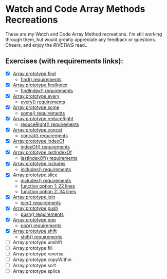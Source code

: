 # Watch and Code Array Methods Recreations
These are my Watch and Code Array Method recreations. I'm still working through them, but would greatly appreciate any feedback or questions. Cheers, and enjoy the _RIVETING_ read..

## Exercises (with requirements links):

- [x] [Array.prototype.find ](./1-find.html)
  - [find() requirements](./requirements/1-find.md)
- [x] [Array.prototype.findIndex](./2-findIndex.html)
  - [findIndex() requirements](./requirements/2-findIndex.md)
- [x] [Array.prototype.every](./3-every.html)
  - [every() requirements](./requirements/3-every.md)
- [x] [Array.prototype.some](./4-some.html)
  - [some() requirements](./requirements/4-some.md)
- [x] [Array.prototype.reduceRight](./5-reduceRight.html)
  - [reduceRight() requirements](./requirements/5-reduceRight.md)
- [x] [Array.prototype.concat](./6-concat.html)
  - [concat() requirements](./requirements/6-reduce.md)
- [x] [Array.prototype.indexOf](./7-indexOf.html)
  - [indexOf() requirements](./requirements/7-indexOf.md)
- [x] [Array.prototype.lastIndexOf](./8-lastIndexOf.html)
  - [lastIndexOf() requirements](./requirements/8-lastIndexOf.md)
- [x] [Array.prototype.includes](./9-includes.html)
  - [includes() requirements](./requirements/9-includes.md)
- [x] [Array.prototype.slice](./10-slice.html)
  - [includes() requirements](./requirements/10-slice.md)
  - [function option 1: 22 lines](./10-slice-22.js)
  - [function option 2: 34 lines](./10-slice-34.js)
- [x] [Array.prototype.join](./11-join.html)
  - [join() requirements](./requirements/11-join.md)
- [x] [Array.prototype.push](./12-push.html)
  - [push() requirements](./requirements/12-push.md)
- [x] [Array.prototype.pop](./13-pop.html)
  - [pop() requirements](./requirements/13-pop.md)
- [x] [Array.prototype.shift](./14-shift.html)
  - [shift() requirements](./requirements/14-shift.md)
- [ ] Array.prototype.unshift
- [ ] Array.prototype.fill
- [ ] Array.prototype.reverse
- [ ] Array.prototype.copyWithin
- [ ] Array.prototype.sort
- [ ] Array.prototype.splice
